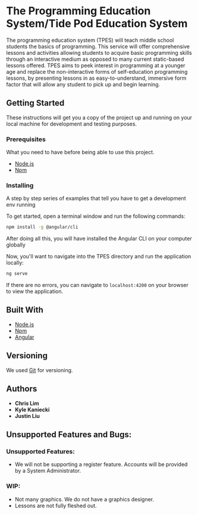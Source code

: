 # The Programming Education System/Tide Pod Education System

The programming education system (TPES) will teach middle school students the basics of programming. This service will offer comprehensive lessons and activities allowing students to acquire basic programming skills through an interactive medium as opposed to many current static-based lessons offered. TPES aims to peek interest in programming at a younger age and replace the non-interactive forms of self-education programming lessons, by presenting lessons in as easy-to-understand, immersive form factor that will allow any student to pick up and begin learning.

## Getting Started

These instructions will get you a copy of the project up and running on your local machine for development and testing purposes.

### Prerequisites

What you need to have before being able to use this project.

* [Node.js](https://nodejs.org/en/download/)
* [Npm](https://www.npmjs.com/get-npm)

### Installing

A step by step series of examples that tell you have to get a development env running

To get started, open a terminal window and run the following commands:

```bash
npm install -g @angular/cli
```

After doing all this, you will have installed the Angular CLI on your computer globally

Now, you'll want to navigate into the TPES directory and run the application locally:

```bash
ng serve
```

If there are no errors, you can navigate to `localhost:4200` on your browser to view the application.

## Built With

* [Node.js](https://nodejs.org/en/download/)
* [Npm](https://www.npmjs.com/get-npm)
* [Angular](https://angular.io)

## Versioning

We used [Git](https://git-scm.com) for versioning. 

## Authors

* **Chris Lim**
* **Kyle Kaniecki**
* **Justin Liu**

## Unsupported Features and Bugs:
### Unsupported Features:
* We will not be supporting a register feature. Accounts will be provided by a System Administrator.

### WIP:
* Not many graphics. We do not have a graphics designer.
* Lessons are not fully fleshed out.
